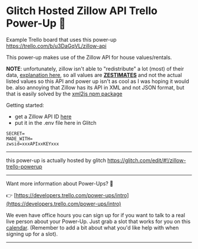# Glitch Hosted Zillow API Trello Power-Up 🚀

Example Trello board that uses this power-up https://trello.com/b/u3DaGqVL/zillow-api

This power-up makes use of the Zillow API for house values/rentals. 



**NOTE**: unfortunately, zillow isn't able to "redistribute" a lot (most) of their data, [explanation here](https://www.zillow.com/advice-thread/501-on-GetUpdatedPropertyDetails/374287/), so all values are **[ZESTIMATES](https://www.zillow.com/zestimate/)** and not the actual listed values
so this API and power up isn't as cool as I was hoping it would be. also annoying that Zillow has its API in XML and not JSON format, but that is easily solved by the [xml2js npm package](https://www.npmjs.com/package/xml2js)

Getting started:

 - get a Zillow API ID [here](https://www.zillow.com/howto/api/APIOverview.htm)
 - put it in the .env file here in Glitch
 
```
SECRET=
MADE_WITH=
zwsid=xxxAPIxxKEYxxx
```

---

this power-up is actually hosted by glitch
https://glitch.com/edit/#!/zillow-trello-powerup

---

Want more information about Power-Ups? 🤔

👉  [https://developers.trello.com/power-ups/intro](https://developers.trello.com/power-ups/intro)

We even have office hours you can sign up for if you want to talk to a real live person about your Power-Up. Just grab a slot that works for you on this [calendar](https://calendar.google.com/calendar/selfsched?sstoken=UU5DczNLUkNIbk5ifGRlZmF1bHR8YzJmZWM4YWM0NTgxMTE1NmRmMzgxNzMwODRjYzEwZGU). (Remember to add a bit about what you'd like help with when signing up for a slot).

---
